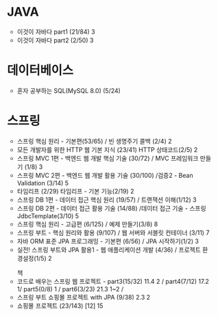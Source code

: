 <ul>
<h1> JAVA </h1>
<ul>  
      <li>이것이 자바다 part1 (21/84) 3</li>
      <li>이것이 자바다 part2 (2/50) 3</li>
</ul>

<h1>데이터베이스</h1>
<ul> 
    <li> 혼자 공부하는 SQL(MySQL 8.0) (5/24)  </li>
</ul>

<h1> 스프링 </h1>
<ul>
  <li>스프링 핵심 원리 - 기본편(53/65) / 빈 생명주기 콜백 (2/4)  2</li>
  <li>모든 개발자를 위한 HTTP 웹 기본 지식 (23/41) HTTP 상태코드(2/5) 2 </li>
  <li>스프링 MVC 1편 - 백엔드 웹 개발 핵심 기술 (30/72) / MVC 프레임워크 만들기 (1/8) 3 </li> 
  <li>스프링 MVC 2편 - 백엔드 웹 개발 활용 기술 (30/100) /검증2 - Bean Validation (3/14)  5 </li>
  <li>타임리프 (2/29) 타임리프 - 기본 기능(2/19)  2 </li>
    
  <li>스프링 DB 1편 - 데이터 접근 핵심 원리 (19/57) / 트랜잭션 이해(1/12) 3 </li>
  <li>스프링 DB 2편 - 데이터 접근 활용 기술 (14/88) /데이터 접근 기술 - 스프링 JdbcTemplate(3/10) 5 </li>
  <li>스프링 핵심 원리 - 고급편 (6/125)  / 예제 만들기(3/8) 8 </li>
  <li>스프링 부트 - 핵심 원리와 활용 (9/107)  / 웹 서버와 서블릿 컨테이너 (3/11) 7 </li>
  <li>자바 ORM 표준 JPA 프로그래밍 - 기본편 (6/56) / JPA 시작하기(1/2) 3  </li>
  <li>실전! 스프링 부트와 JPA 활용1 - 웹 애플리케이션 개발 (4/36) / 프로젝트 환경설정(1/5) 2 </li>
</ul>

<ul> 책
  <li>코드로 배우는 스프링 웹 프로젝트 - part3(15/32) 11.4  2 / part4(7/12) 17.2 1/ part5(0/8) 1 / part6(3/23)  21.3 1~2 / </li>
  <li>스프링 부트 쇼핑몰 프로젝트 with JPA (9/38) 2.3  2</li>
  
  <li>쇼핑몰 프로젝트 (23/143) [12] 15 </li>
</ul>

</ul>
